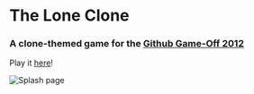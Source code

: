 # The Lone Clone

### A clone-themed game for the [Github Game-Off 2012](https://github.com/github/game-off-2012)

Play it [here](https://s3.amazonaws.com/james_gary/theLoneClone/index.html)!

![Splash page](http://i.imgur.com/1ahvg.png)